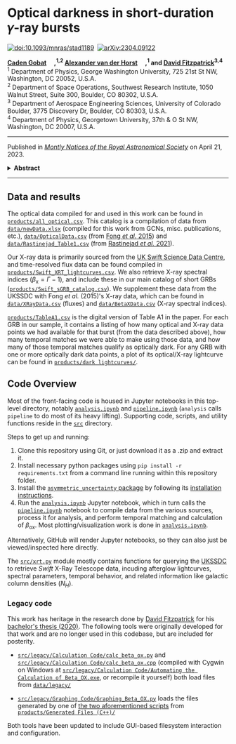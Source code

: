 # Optical darkness in short-duration &#x1D6FE;-ray bursts

[![doi:10.1093/mnras/stad1189](https://img.shields.io/badge/DOI-10.1093%2Fmnras%2Fstad1189-informational)](https://doi.org/10.1093/mnras/stad1189)&ensp;[![arXiv:2304.09122](https://img.shields.io/badge/arXiv-2304.09122-b31b1b)](https://arxiv.org/abs/2304.09122)

<b>[Caden Gobat](https://github.com/cgobat) [<img src="https://orcid.org/assets/vectors/orcid.logo.icon.svg" height=14px/>](https://orcid.org/0000-0003-1268-8845),<sup>1,2</sup> [Alexander van der Horst](https://github.com/ajvanderhorst) [<img src="https://orcid.org/assets/vectors/orcid.logo.icon.svg" height=14px/>](https://orcid.org/0000-0001-9149-6707),<sup>1</sup> and [David Fitzpatrick](https://github.com/djfitz3999)<sup>3,4</sup></b></br>
<sup>1</sup> Department of Physics, George Washington University, 725 21st St NW, Washington, DC 20052, U.S.A.</br> 
<sup>2</sup> Department of Space Operations, Southwest Research Institute, 1050 Walnut Street, Suite 300, Boulder, CO 80302, U.S.A.</br>
<sup>3</sup> Department of Aerospace Engineering Sciences, University of Colorado Boulder, 3775 Discovery Dr, Boulder, CO 80303, U.S.A.</br>
<sup>4</sup> Department of Physics, Georgetown University, 37th \& O St NW, Washington, DC 20007, U.S.A.

---

Published in [*Montly Notices of the Royal Astronomical Society*](https://academic.oup.com/mnras/article/523/1/775/7136159) on April 21, 2023.

<details>
<summary><b>Abstract</b></summary>
<p>
Gamma-ray bursts (GRBs) categorically produce broad-band afterglow emission, but in some cases, emission in the optical band is dimmer than expected based on the contemporaneously observed X-ray flux. This phenomenon, aptly dubbed "optical darkness", has been studied extensively in long GRBs (associated with the explosive deaths of massive stars), with possible explanations ranging from host environment extinction to high redshift to possibly unique emission mechanisms. However, investigations into optical darkness in short GRBs (associated with the mergers of compact object binaries) have thus far been limited. This work implements a procedure for determining the darkness of GRBs based on spectral indices calculated using temporally-matched *Swift* X-ray Telescope data and optical follow-up observations; presents a complete and up-to-date catalogue of known short GRBs that exhibit optical darkness; and outlines some of the possible explanations for optically dark short GRBs. In the process of this analysis, we developed versatile and scalable data processing code that facilitates reproducibility and reuse of our pipeline. These analysis tools and resulting complete sample of dark short GRBs enable a systematic statistical study of the phenomenon and its origins, and reveal that optical darkness is indeed quite rare in short GRBs, and highly dependent on observing response time and observational effects.
</p>
</details>

---

## Data and results

The optical data compiled for and used in this work can be found in [`products/all_optical.csv`](./products/all_optical.csv). This catalog is a compilation of data from [`data/newData.xlsx`](./data/newData.xlsx) (compiled for this work from GCNs, misc. publications, etc.),  [`data/OpticalData.csv`](./data/OpticalData.csv) (from [Fong *et al.* 2015](https://ui.adsabs.harvard.edu/abs/2015ApJ...815..102F)) and [`data/Rastinejad_Table1.csv`](./data/Rastinejad_Table1.csv) (from [Rastinejad *et al.* 2021](https://ui.adsabs.harvard.edu/abs/2021ApJ...916...89R)).

Our X-ray data is primarily sourced from the [UK Swift Science Data Centre](https://www.swift.ac.uk), and time-resolved flux data can be found compiled in [`products/Swift_XRT_lightcurves.csv`](./products/Swift_XRT_lightcurves.csv). We also retrieve X-ray spectral indices ($\beta_\text{x} = \Gamma - 1$), and include these in our main catalog of short GRBs ([`products/Swift_sGRB_catalog.csv`](./products/Swift_sGRB_catalog.csv)).  We supplement these data from the UKSSDC with Fong *et al.* (2015)'s X-ray data, which can be found in [`data/XRayData.csv`](./data/XRayData.csv) (fluxes) and [`data/BetaXData.csv`](./data/BetaXData.csv) (X-ray spectral indices).

[`products/TableA1.csv`](./products/TableA1.csv) is the digital version of Table A1 in the paper. For each GRB in our sample, it contains a listing of how many optical and X-ray data points we had available for that burst (from the data described above), how many temporal matches we were able to make using those data, and how many of those temporal matches qualify as optically dark. For any GRB with one or more optically dark data points, a plot of its optical/X-ray lightcurve can be found in [`products/dark lightcurves/`](./products/dark%20lightcurves/).

## Code Overview

Most of the front-facing code is housed in Jupyter notebooks in this top-level directory, notably [`analysis.ipynb`](./analysis.ipynb) and [`pipeline.ipynb`](./pipeline.ipynb) (`analysis` calls `pipeline` to do most of its heavy lifting). Supporting code, scripts, and utility functions reside in the [`src`](./src/) directory.

Steps to get up and running:
1. Clone this repository using Git, or just download it as a .zip and extract it.
2. Install necessary python packages using `pip install -r requirements.txt` from a command line running within this repository folder.
3. Install the [`asymmetric_uncertainty` package](https://github.com/cgobat/asymmetric_uncertainty) by following its [installation instructions](https://github.com/cgobat/asymmetric_uncertainty#installation).
4. Run the [`analysis.ipynb`](./analysis.ipynb) Jupyter notebook, which in turn calls the [`pipeline.ipynb`](./pipeline.ipynb) notebook to compile data from the various sources, process it for analysis, and perform temporal matching and calculation of $\beta_\text{ox}$. Most plotting/visualization work is done in [`analysis.ipynb`](./analysis.ipynb).

Alternatively, GitHub will render Jupyter notebooks, so they can also just be viewed/inspected here directly.

The [`src/xrt.py`](./src/xrt.py) module mostly contains functions for querying the [UKSSDC](https://www.swift.ac.uk/index.php) to retrieve *Swift* X-Ray Telescope data, incuding afterglow lightcurves, spectral parameters, temporal behavior, and related information like galactic column densities ($N_H$).

### Legacy code

This work has heritage in the research done by [David Fitzpatrick](https://github.com/djfitz3999) for his [bachelor's thesis (2020)](./pub/Fitzpatrick%20thesis%202020.pdf). The following tools were originally developed for that work and are no longer used in this codebase, but are included for posterity.

- [`src/legacy/Calculation Code/calc_beta_ox.py`](./src/legacy/Calculation%20Code/calc_beta_ox.py) and [`src/legacy/Calculation Code/calc_beta_ox.cpp`](./src/legacy/Calculation%20Code/calc_beta_ox.cpp) (compiled with Cygwin on Windows at [`src/legacy/Calculation Code/Automating the Calculation of Beta_OX.exe`](./src/legacy/Calculation%20Code/Automating%20the%20Calculation%20of%20Beta_OX.exe), or recompile it yourself) both load files from [`data/legacy/`](./data/legacy)

- [`src/legacy/Graphing Code/Graphing_Beta_OX.py`](./src/legacy/Graphing%20Code/Graphing_Beta_OX.py) loads the files generated by one of [the two aforementioned scripts](./src/legacy/Calculation%20Code) from [`products/Generated Files (C++)/`](./products/Generated%20Files%20(C%2B%2B)/)

Both tools have been updated to include GUI-based filesystem interaction and configuration.
